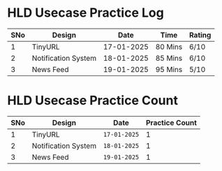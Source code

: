
# HLD Usecase Practice Log

| SNo | Design | Date | Time | Rating |
|-----|--------|------|------|--------|
| 1 | TinyURL | 17-01-2025 | 80 Mins | 6/10 |
| 2 | Notification System | 18-01-2025 | 85 Mins | 6/10 |
| 3 | News Feed | 19-01-2025 | 95 Mins | 5/10 |



# HLD Usecase Practice Count

| SNo | Design | Date | Practice Count |
|-----|--------|------|----------------|
| 1 | TinyURL | `17-01-2025` | 1 |
| 2 | Notification System | `18-01-2025` | 1 |
| 3 | News Feed | `19-01-2025` | 1 |
